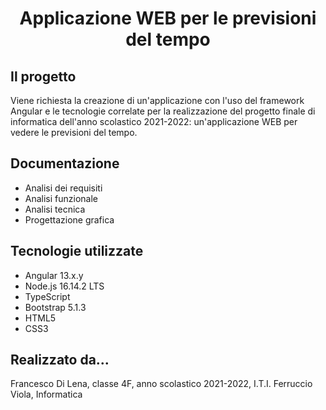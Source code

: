 <div align="center">
  <h1>Applicazione WEB per le previsioni del tempo </h1>
 </div>
 
 ## Il progetto
 Viene richiesta la creazione di un'applicazione con l'uso del framework Angular e le tecnologie correlate per la realizzazione del progetto finale di informatica dell'anno scolastico 2021-2022: un'applicazione WEB per vedere le previsioni del tempo.
 
 ## Documentazione
 - Analisi dei requisiti
 - Analisi funzionale
 - Analisi tecnica
 - Progettazione grafica

## Tecnologie utilizzate 
- Angular 13.x.y
- Node.js 16.14.2 LTS
- TypeScript
- Bootstrap 5.1.3
- HTML5
- CSS3

## Realizzato da...
Francesco Di Lena, classe 4F, anno scolastico 2021-2022, I.T.I. Ferruccio Viola, Informatica
